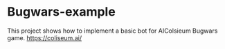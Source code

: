# Bugwars-example

This project shows how to implement a basic bot for AIColsieum Bugwars game. https://coliseum.ai/
